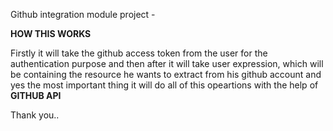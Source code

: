 Github integration module project -

**HOW THIS WORKS**

Firstly it will take the github access token from the user for the authentication purpose and then after it will take user expression,
which will  be containing the resource he wants to extract from his github account and yes the most important thing it will do all of this opeartions
with the help of **GITHUB API**


Thank you..
